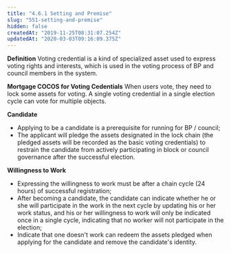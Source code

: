 ```yaml
---
title: "4.6.1 Setting and Premise"
slug: "551-setting-and-premise"
hidden: false
createdAt: "2019-11-25T08:31:07.254Z"
updatedAt: "2020-03-03T09:16:09.375Z"
---
```

**Definition**
Voting credential is a kind of specialized asset used to express voting rights and interests, which is used in the voting process of BP and council members in the system.

**Mortgage COCOS for Voting Cedentials**
When users vote, they need to lock some assets for voting. A single voting credential in a single election cycle can vote for multiple objects.


**Candidate**
  * Applying to be a candidate is a prerequisite for running for BP / council;
  * The applicant will pledge the assets designated in the lock chain (the pledged assets will be recorded as the basic voting credentials) to restrain the candidate from actively participating in block or council governance after the successful election.

**Willingness to Work**
  * Expressing the willingness to work must be after a chain cycle (24 hours) of successful registration;
  * After becoming a candidate, the candidate can indicate whether he or she will participate in the work in the next cycle by updating his or her work status, and his or her willingness to work will only be indicated once in a single cycle, indicating that no worker will not participate in the election;
  * Indicate that one doesn't work can redeem the assets pledged when applying for the candidate and remove the candidate's identity.